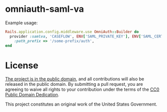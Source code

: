 omniauth-saml-va
================

Example usage:

```Ruby
Rails.application.config.middleware.use OmniAuth::Builder do
  provider :samlva, 'CASEFLOW', ENV['SAML_PRIVATE_KEY'], ENV['SAML_CERTIFICATE'] ENV['SAML_XML_LOCATION'],
    :path_prefix => '/some-prefix/auth',
end
```

License
=======

[The project is in the public domain](LICENSE.md), and all contributions will also be released in the public domain. By submitting a pull request, you are agreeing to waive all rights to your contribution under the terms of the [CC0 Public Domain Dedication](http://creativecommons.org/publicdomain/zero/1.0/).

This project constitutes an original work of the United States Government.
